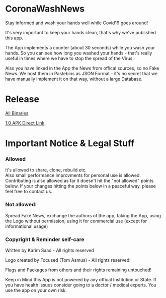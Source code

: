 # CoronaWashNews
Stay informed and wash your hands well while Covid19 goes around!

It's very important to keep your hands clean, that's why we've published this app.

The App implements a counter (about 30 seconds) while you wash your hands. So you can see how long you washed your hands - that's really useful in times where we have to stop the spread of the Virus.

Also you have linked in the App the News from offical sources, so no Fake News. We host them in Pastebins as JSON Format - it's no secret that we have manually implement it on that way, without a large Database.

# Release
[All Binaries](https://github.com/ksaadDE/CoronaWashNews/releases/)

[1.0 APK Direct Link](https://github.com/ksaadDE/CoronaWashNews/releases/download/cwn_android_1.0/app-release.apk)

# Important Notice & Legal Stuff
### Allowed
It's allowed to share, clone, rebuild etc.   
Also small performance improvments for personal use is allowed.
Contributing is also allowed as far it doesn't hit the "not allowed" points below. 
If your changes hitting the points below in a peaceful way, please feel free to contact us.

### Not allowed:
Spread Fake News, exchange the authors of the app, faking the App, using the Logo without permission, using it for commercial use (except for informational usage)

### Copyright & Reminder self-care

Written by Karim Saad - All rights reserved

Logo created by Focused (Tom Asmus) - All rights reserved!

Flags and Packages from others and their rights remaining untouched! 

Keep in Mind this App is not powered by any offical Institution or State. If you have health issues consider going to a doctor / medical experts. You use the app on your own risk.
